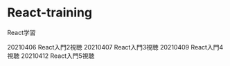 # React-training
React学習

20210406
React入門2視聴
20210407
React入門3視聴
20210409
React入門4視聴
20210412
React入門5視聴